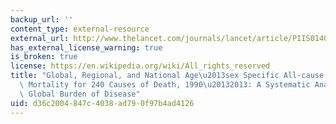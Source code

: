 ```yaml
---
backup_url: ''
content_type: external-resource
external_url: http://www.thelancet.com/journals/lancet/article/PIIS0140-6736(14)61682-2/
has_external_license_warning: true
is_broken: true
license: https://en.wikipedia.org/wiki/All_rights_reserved
title: "Global, Regional, and National Age\u2013sex Specific All-cause and Cause-specific\
  \ Mortality for 240 Causes of Death, 1990\u20132013: A Systematic Analysis for the\
  \ Global Burden of Disease"
uid: d36c2004-847c-4038-ad79-0f97b4ad4126
---
```

